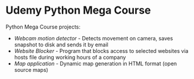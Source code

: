 # Udemy Python Mega Course
Python Mega Course projects:
- *Webcam motion detector* - Detects movement on camera, saves snapshot to disk and sends it by email
- *Website Blocker* - Program that blocks access to selected websites via hosts file during working hours of a company
- *Map application* - Dynamic map generation in HTML format (open source maps)

